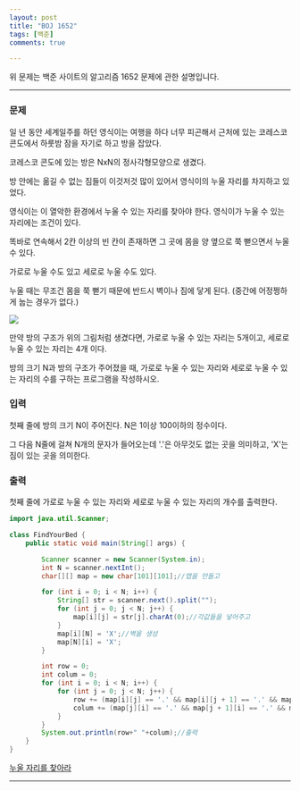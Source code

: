 ```yaml
---
layout: post
title: "BOJ 1652"
tags: [백준]
comments: true

---
```


위 문제는 백준 사이트의 알고리즘 1652 문제에 관한 설명입니다.<br>

---

### 문제

일 년 동안 세계일주를 하던 영식이는 여행을 하다 너무 피곤해서 근처에 있는 코레스코 콘도에서 하룻밤 잠을 자기로 하고 방을 잡았다.

코레스코 콘도에 있는 방은 NxN의 정사각형모양으로 생겼다. 

방 안에는 옮길 수 없는 짐들이 이것저것 많이 있어서 영식이의 누울 자리를 차지하고 있었다. 

영식이는 이 열악한 환경에서 누울 수 있는 자리를 찾아야 한다. 영식이가 누울 수 있는 자리에는 조건이 있다.

똑바로 연속해서 2칸 이상의 빈 칸이 존재하면 그 곳에 몸을 양 옆으로 쭉 뻗으면서 누울 수 있다. 

가로로 누울 수도 있고 세로로 누울 수도 있다. 

누울 때는 무조건 몸을 쭉 뻗기 때문에 반드시 벽이나 짐에 닿게 된다. (중간에 어정쩡하게 눕는 경우가 없다.)

<img src="https://onlinejudgeimages.s3-ap-northeast-1.amazonaws.com/upload/201005/map.PNG">

만약 방의 구조가 위의 그림처럼 생겼다면, 가로로 누울 수 있는 자리는 5개이고, 세로로 누울 수 있는 자리는 4개 이다. 

방의 크기 N과 방의 구조가 주어졌을 때, 가로로 누울 수 있는 자리와 세로로 누울 수 있는 자리의 수를 구하는 프로그램을 작성하시오.

### 입력

첫째 줄에 방의 크기 N이 주어진다. N은 1이상 100이하의 정수이다. 

그 다음 N줄에 걸쳐 N개의 문자가 들어오는데 '.'은 아무것도 없는 곳을 의미하고, 'X'는 짐이 있는 곳을 의미한다.

### 출력

첫째 줄에 가로로 누울 수 있는 자리와 세로로 누울 수 있는 자리의 개수를 출력한다.

```java
import java.util.Scanner;

class FindYourBed {
    public static void main(String[] args) {

        Scanner scanner = new Scanner(System.in);
        int N = scanner.nextInt();
        char[][] map = new char[101][101];//맵을 만들고

        for (int i = 0; i < N; i++) {
            String[] str = scanner.next().split("");
            for (int j = 0; j < N; j++) {
                map[i][j] = str[j].charAt(0);//각값들을 넣어주고
            }
            map[i][N] = 'X';//벽을 생성
            map[N][i] = 'X';
        }

        int row = 0;
        int colum = 0;
        for (int i = 0; i < N; i++) {
            for (int j = 0; j < N; j++) {
                row += (map[i][j] == '.' && map[i][j + 1] == '.' && map[i][j + 2] == 'X') ? 1 : 0;//2자리 이상 누울자리가 있고 다음칸이 벽이라면
                colum += (map[j][i] == '.' && map[j + 1][i] == '.' && map[j + 2][i] == 'X') ? 1 : 0;//누울자리가 있다는 갯수를 늘려줍니다.
            }
        }
        System.out.println(row+" "+colum);//출력
    }
}
```
<a href="https://www.acmicpc.net/problem/1652">누울 자리를 찾아라</a>

---
